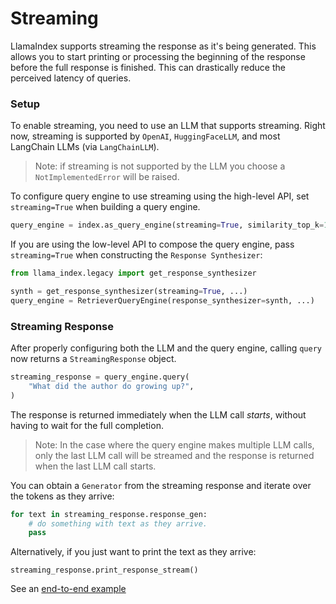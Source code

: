# Streaming

LlamaIndex supports streaming the response as it's being generated.
This allows you to start printing or processing the beginning of the response before the full response is finished.
This can drastically reduce the perceived latency of queries.

### Setup

To enable streaming, you need to use an LLM that supports streaming.
Right now, streaming is supported by `OpenAI`, `HuggingFaceLLM`, and most LangChain LLMs (via `LangChainLLM`).

> Note: if streaming is not supported by the LLM you choose a `NotImplementedError` will be raised.

To configure query engine to use streaming using the high-level API, set `streaming=True` when building a query engine.

```python
query_engine = index.as_query_engine(streaming=True, similarity_top_k=1)
```

If you are using the low-level API to compose the query engine,
pass `streaming=True` when constructing the `Response Synthesizer`:

```python
from llama_index.legacy import get_response_synthesizer

synth = get_response_synthesizer(streaming=True, ...)
query_engine = RetrieverQueryEngine(response_synthesizer=synth, ...)
```

### Streaming Response

After properly configuring both the LLM and the query engine,
calling `query` now returns a `StreamingResponse` object.

```python
streaming_response = query_engine.query(
    "What did the author do growing up?",
)
```

The response is returned immediately when the LLM call _starts_, without having to wait for the full completion.

> Note: In the case where the query engine makes multiple LLM calls, only the last LLM call will be streamed and the response is returned when the last LLM call starts.

You can obtain a `Generator` from the streaming response and iterate over the tokens as they arrive:

```python
for text in streaming_response.response_gen:
    # do something with text as they arrive.
    pass
```

Alternatively, if you just want to print the text as they arrive:

```
streaming_response.print_response_stream()
```

See an [end-to-end example](/examples/customization/streaming/SimpleIndexDemo-streaming.ipynb)
